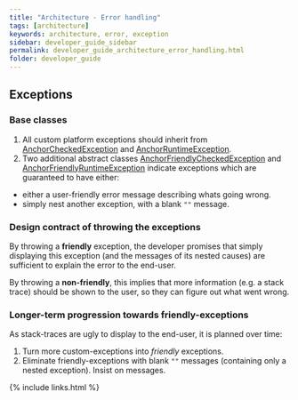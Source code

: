 ```yaml
---
title: "Architecture - Error handling"
tags: [architecture]
keywords: architecture, error, exception
sidebar: developer_guide_sidebar
permalink: developer_guide_architecture_error_handling.html
folder: developer_guide
---
```



## Exceptions

### Base classes

1. All custom platform exceptions should inherit from [AnchorCheckedException](https://github.com/anchoranalysis/anchor/blob/master/anchor-core/src/main/java/org/anchoranalysis/core/error/AnchorCheckedException.java) and [AnchorRuntimeException](https://github.com/anchoranalysis/anchor/blob/master/anchor-core/src/main/java/org/anchoranalysis/core/error/AnchorRuntimeException.java).
2. Two additional abstract classes [AnchorFriendlyCheckedException](https://github.com/anchoranalysis/anchor/blob/master/anchor-core/src/main/java/org/anchoranalysis/core/error/friendly/AnchorFriendlyCheckedException.java) and [AnchorFriendlyRuntimeException](https://github.com/anchoranalysis/anchor/blob/master/anchor-core/src/main/java/org/anchoranalysis/core/error/friendly/AnchorFriendlyRuntimeException.java) indicate exceptions which are guaranteed to have either:
  * either a user-friendly error message describing whats going wrong.
  * simply nest another exception, with a blank `""` message.

### Design contract of throwing the exceptions
By throwing a **friendly** exception, the developer promises that simply displaying this exception (and the messages of its nested causes) are sufficient to explain the error to the end-user.

By throwing a **non-friendly**, this implies that more information (e.g. a stack trace) should be shown to the user, so they can figure out what went wrong.

### Longer-term progression towards friendly-exceptions

As stack-traces are ugly to display to the end-user, it is planned over time:

1. Turn more custom-exceptions into *friendly* exceptions.
2. Eliminate friendly-exceptions with blank `""` messages (containing only a nested exception). Insist on messages.

{% include links.html %}